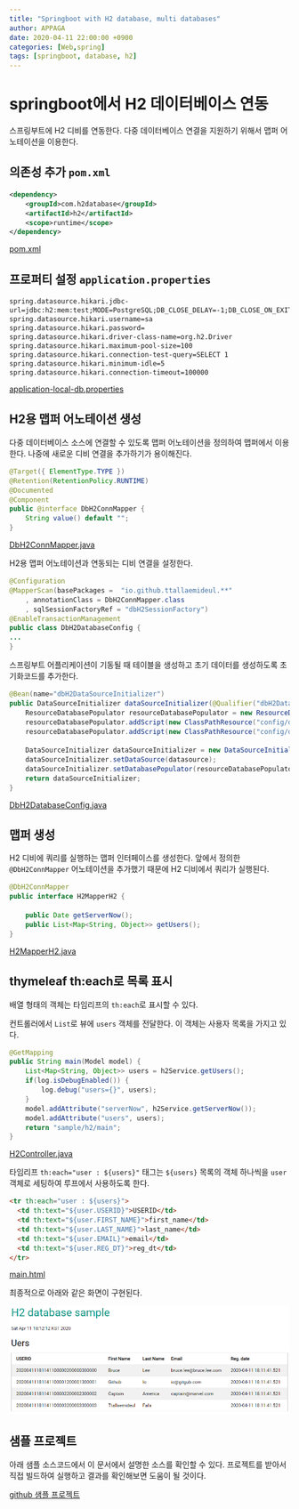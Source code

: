 ```yaml
---
title: "Springboot with H2 database, multi databases"
author: APPAGA
date: 2020-04-11 22:00:00 +0900
categories: [Web,spring]
tags: [springboot, database, h2]
---
```


# springboot에서 H2 데이터베이스 연동

스프링부트에 H2 디비를 연동한다.
다중 데이터베이스 연결을 지원하기 위해서 맵퍼 어노테이션을 이용한다.

## 의존성 추가 `pom.xml`

```xml
<dependency>
	<groupId>com.h2database</groupId>
	<artifactId>h2</artifactId>
	<scope>runtime</scope>
</dependency>
```

[pom.xml](https://github.com/ttallaemideul/springboot/blob/master/tlmd_web/pom.xml)

## 프로퍼티 설정 `application.properties`

```
spring.datasource.hikari.jdbc-url=jdbc:h2:mem:test;MODE=PostgreSQL;DB_CLOSE_DELAY=-1;DB_CLOSE_ON_EXIT=FALSE
spring.datasource.hikari.username=sa
spring.datasource.hikari.password=
spring.datasource.hikari.driver-class-name=org.h2.Driver
spring.datasource.hikari.maximum-pool-size=100 
spring.datasource.hikari.connection-test-query=SELECT 1
spring.datasource.hikari.minimum-idle=5 
spring.datasource.hikari.connection-timeout=100000
```

[application-local-db.properties](https://github.com/ttallaemideul/springboot/blob/master/tlmd_web/src/main/resources/config/application-local-db.properties)

## H2용 맵퍼 어노테이션 생성

다중 데이터베이스 소스에 연결할 수 있도록 맵퍼 어노테이션을 정의하여 맵퍼에서 이용한다.
나중에 새로운 디비 연결을 추가하기가 용이해진다.

```java
@Target({ ElementType.TYPE }) 
@Retention(RetentionPolicy.RUNTIME) 
@Documented 
@Component
public @interface DbH2ConnMapper {
	String value() default "";
}
```

[DbH2ConnMapper.java](https://github.com/ttallaemideul/springboot/blob/master/tlmd_web/src/main/java/io/github/ttallaemideul/config/database/DbH2ConnMapper.java)

H2용 맵퍼 어노테이션과 연동되는 디비 연결을 설정한다.

```java
@Configuration
@MapperScan(basePackages =  "io.github.ttallaemideul.**"
	, annotationClass = DbH2ConnMapper.class
	, sqlSessionFactoryRef = "dbH2SessionFactory")
@EnableTransactionManagement
public class DbH2DatabaseConfig {
...
}
```

스프링부트 어플리케이션이 기동될 때 테이블을 생성하고 초기 데이터를 생성하도록 초기화코드를 추가한다.

```java
@Bean(name="dbH2DataSourceInitializer")
public DataSourceInitializer dataSourceInitializer(@Qualifier("dbH2DataSource") DataSource datasource) {
	ResourceDatabasePopulator resourceDatabasePopulator = new ResourceDatabasePopulator();
	resourceDatabasePopulator.addScript(new ClassPathResource("config/database/h2-schema.sql"));
	resourceDatabasePopulator.addScript(new ClassPathResource("config/database/h2-data.sql"));

	DataSourceInitializer dataSourceInitializer = new DataSourceInitializer();
	dataSourceInitializer.setDataSource(datasource);
	dataSourceInitializer.setDatabasePopulator(resourceDatabasePopulator);
	return dataSourceInitializer;
}
```

[DbH2DatabaseConfig.java](https://github.com/ttallaemideul/springboot/blob/master/tlmd_web/src/main/java/io/github/ttallaemideul/config/database/DbH2DatabaseConfig.java)

## 맵퍼 생성

H2 디비에 쿼리를 실행하는 맵퍼 인터페이스를 생성한다.
앞에서 정의한 `@DbH2ConnMapper` 어노테이션을 추가했기 때문에 H2 디비에서 쿼리가 실행된다.

```java
@DbH2ConnMapper
public interface H2MapperH2 {

	public Date getServerNow();
	public List<Map<String, Object>> getUsers();
}
```

[H2MapperH2.java](https://github.com/ttallaemideul/springboot/blob/master/tlmd_web/src/main/java/io/github/ttallaemideul/sample/h2/H2MapperH2.java)

## thymeleaf th:each로 목록 표시

배열 형태의 객체는 타임리프의 `th:each`로 표시할 수 있다.

컨트롤러에서 `List`로 뷰에 `users` 객체를 전달한다. 이 객체는 사용자 목록을 가지고 있다.

```java
@GetMapping
public String main(Model model) {
	List<Map<String, Object>> users = h2Service.getUsers();
	if(log.isDebugEnabled()) {
		log.debug("users={}", users);
	}
	model.addAttribute("serverNow", h2Service.getServerNow());
	model.addAttribute("users", users);
	return "sample/h2/main";
}
```

[H2Controller.java](https://github.com/ttallaemideul/springboot/blob/master/tlmd_web/src/main/java/io/github/ttallaemideul/sample/h2/H2Controller.java)

타임리프 `th:each="user : ${users}"` 태그는 `${users}` 목록의 객체 하나씩을  `user` 객체로 세팅하여 루프에서 사용하도록 한다.

```html
<tr th:each="user : ${users}">
  <td th:text="${user.USERID}">USERID</td>
  <td th:text="${user.FIRST_NAME}">first_name</td>
  <td th:text="${user.LAST_NAME}">last_name</td>
  <td th:text="${user.EMAIL}">email</td>
  <td th:text="${user.REG_DT}">reg_dt</td>
</tr>
```

[main.html](https://github.com/ttallaemideul/springboot/blob/master/tlmd_web/src/main/resources/templates/sample/h2/main.html)

최종적으로 아래와 같은 화면이 구현된다.

![html결과](/assets/img/tlmd_web/tlmd_web_001.png)

## 샘플 프로젝트

아래 샘플 소스코드에서 이 문서에서 설명한 소스를 확인할 수 있다.
프로젝트를 받아서 직접 빌드하여 실행하고 결과를 확인해보면 도움이 될 것이다.

[github 샘플 프로젝트](https://github.com/ttallaemideul/springboot)